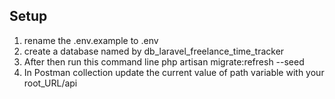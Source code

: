 ## Setup
1. rename the .env.example to .env
2. create a database  named by db_laravel_freelance_time_tracker
3. After then run this command line php artisan migrate:refresh --seed
4. In Postman collection update the current value of path variable with your root_URL/api

